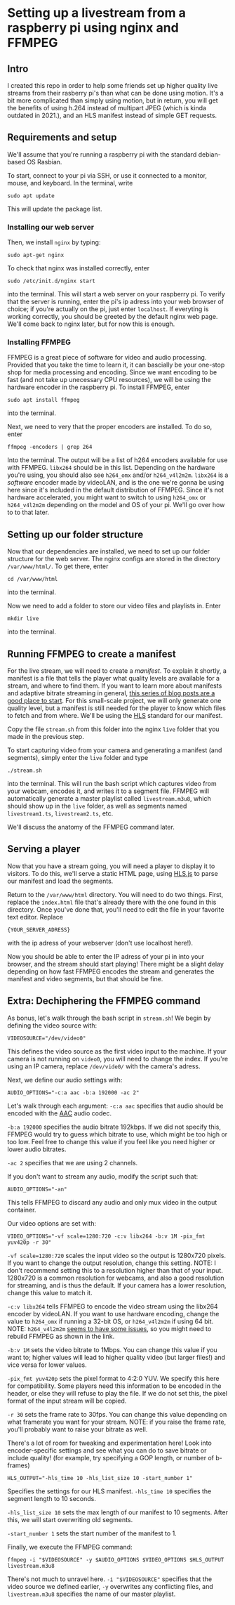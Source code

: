 # Setting up a livestream from a raspberry pi using nginx and FFMPEG #

## Intro
I created this repo in order to help some friends set up higher quality live streams from their rasberry pi's than what can be done using motion. It's a bit more complicated than simply using motion, but in return, you will get the benefits of using h.264 instead of multipart JPEG (which is kinda outdated in 2021.), and an HLS manifest instead of simple GET requests.

## Requirements and setup
We'll assume that you're running a raspberry pi with the standard debian-based OS Rasbian.

To start, connect to your pi via SSH, or use it connected to a monitor, mouse, and keyboard.
In the terminal, write 
```
sudo apt update
```
This will update the package list.

### Installing our web server
Then, we install `nginx` by typing:
```
sudo apt-get nginx
```
To check that nginx was installed correctly, enter 
```
sudo /etc/init.d/nginx start
```
into the terminal. This will start a web server on your raspberry pi.
To verify that the server is running, enter the pi's ip adress into your web browser of choice; if you're actually on the pi, just enter `localhost`. If everyting is working correctly, you should be greeted by the default nginx web page.
We'll come back to nginx later, but for now this is enough.

### Installing FFMPEG
FFMPEG is a great piece of software for video and audio processing. Provided that you take the time to learn it, it can bascially be your one-stop shop for media processing and encoding.
Since we want encoding to be fast (and not take up unecessary CPU resources), we will be using the hardware encoder in the raspberry pi.
To install FFMPEG, enter 
```
sudo apt install ffmpeg
```
into the terminal.

Next, we need to very that the proper encoders are installed. To do so, enter 
```
ffmpeg -encoders | grep 264
``` 
Into the terminal. The output will be a list of h264 encoders available for use with FFMPEG. `libx264` should be in this list. Depending on the hardware you're using, you should also see `h264_omx` and/or `h264_v4l2m2m`. `libx264` is a *software* encoder made by videoLAN, and is the one we're gonna be using here since it's included in the default distribution of FFMPEG. Since it's not hardware accelerated, you might want to switch to using `h264_omx` or `h264_v4l2m2m` depending on the model and OS of your pi. We'll go over how to to that later.

## Setting up our folder structure
Now that our dependencies are installed, we need to set up our folder structure for the web server. The nginx configs are stored in the directory `/var/www/html/`. To get there, enter 
```
cd /var/www/html
```
into the terminal.

Now we need to add a folder to store our video files and playlists in. Enter
```
mkdir live
```
into the terminal.

## Running FFMPEG to create a manifest
For the live stream, we will need to create a *manifest*. To explain it shortly, a manifest is a file that tells the player what quality levels are available for a stream, and where to find them. If you want to learn more about manifests and adaptive bitrate streaming in general, [this series of blog posts are a good place to start](https://eyevinntechnology.medium.com/internet-video-streaming-abr-part-1-b10964849e19). For this small-scale project, we will only generate one quality level, but a manifest is still needed for the player to know which files to fetch and from where. We'll be using the [HLS](https://developer.apple.com/streaming/) standard for our manifest.

Copy the file `stream.sh` from this folder into the nginx `live` folder that you made in the previous step.

To start capturing video from your camera and generating a manifest (and segments), simply enter the `live` folder and type 
```
./stream.sh
```
into the terminal. This will run the bash script which captures video from your webcam, encodes it, and writes it to a segment file. FFMPEG will automatically generate a master playlist called `livestream.m3u8`, which should show up in the `live` folder, as well as segments named `livestream1.ts`, `livestream2.ts`, etc.

We'll discuss the anatomy of the FFMPEG command later.

## Serving a player

Now that you have a stream going, you will need a player to display it to visitors. To do this, we'll serve a static HTML page, using [HLS.js](https://github.com/video-dev/hls.js) to parse our manifest and load the segments.

Return to the `/var/www/html` directory. You will need to do two things. First, replace the `index.html` file that's already there with the one found in this directory. Once you've done that, you'll need to edit the file in your favorite text editor. Replace 
```
{YOUR_SERVER_ADRESS}
```
with the ip adress of your webserver (don't use localhost here!).

Now you should be able to enter the IP adress of your pi in into your browser, and the stream should start playing! There might be a slight delay depending on how fast FFMPEG encodes the stream and generates the manifest and video segments, but that should be fine.


## Extra: Dechiphering the FFMPEG command
As bonus, let's walk through the bash script in `stream.sh`!
We begin by defining the video source with:
```
VIDEOSOURCE="/dev/video0"
```
This defines the video source as the first video input to the machine. If your camera is not running on `video0`, you will need to change the index. If you're using an IP camera, replace `/dev/vide0/` with the camera's adress.

Next, we define our audio settings with:
```
AUDIO_OPTIONS="-c:a aac -b:a 192000 -ac 2"
```
Let's walk through each argument: `-c:a aac` specifies that audio should be encoded with the [AAC](https://en.wikipedia.org/wiki/Advanced_Audio_Coding) audio codec. 

`-b:a 192000` specifies the audio bitrate 192kbps. If we did not specify this, FFMPEG would try to guess which bitrate to use, which might be too high or too low. Feel free to change this value if you feel like you need higher or lower audio bitrates.

`-ac 2` specifies that we are using 2 channels.

If you don't want to stream any audio, modify the script such that:
```
AUDIO_OPTIONS="-an"
```
This tells FFMPEG to discard any audio and only mux video in the output container.

Our video options are set with:
```
VIDEO_OPTIONS="-vf scale=1280:720 -c:v libx264 -b:v 1M -pix_fmt yuv420p -r 30"
```
`-vf scale=1280:720` scales the input video so the output is 1280x720 pixels. If you want to change the output resolution, change this setting. NOTE: I don't recommend setting this to a resolution higher than that of your input. 1280x720 is a common resolution for webcams, and also a good resolution for streaming, and is thus the default. If your camera has a lower resolution, change this value to match it.

`-c:v libx264` tells FFMPEG to encode the video stream using the libx264 encoder by videoLAN. If you want to use hardware encoding, change the value to `h264_omx` if running a 32-bit OS, or `h264_v4l2m2m` if using 64 bit. NOTE: `h264_v4l2m2m` [seems to have some issues](https://www.willusher.io/general/2020/11/15/hw-accel-encoding-rpi4), so you might need to rebuild FFMPEG as shown in the link.

`-b:v 1M` sets the video bitrate to 1Mbps. You can change this value if you want to; higher values will lead to higher quality video (but larger files!) and vice versa for lower values.

`-pix_fmt yuv420p` sets the pixel format to 4:2:0 YUV. We specify this here for compatibility. Some players need this information to be encoded in the header, or else they will refuse to play the file. If we do not set this, the pixel format of the input stream will be copied.

`-r 30` sets the frame rate to 30fps. You can change this value depending on what framerate you want for your stream. NOTE: if you raise the frame rate, you'll probably want to raise your bitrate as well.

There's a lot of room for tweaking and experimentation here! Look into encoder-specific settings and see what you can do to save bitrate or include quality! (for example, try specifying a GOP length, or number of b-frames)

```
HLS_OUTPUT="-hls_time 10 -hls_list_size 10 -start_number 1"
```
Specifies the settings for our HLS manifest.
`-hls_time 10` specifies the segment length to 10 seconds.

`-hls_list_size 10` sets the max length of our manifest to 10 segments. After this, we will start overwriting old segments.

`-start_number 1` sets the start number of the manifest to 1.

Finally, we execute the FFMPEG command:
```
ffmpeg -i "$VIDEOSOURCE" -y $AUDIO_OPTIONS $VIDEO_OPTIONS $HLS_OUTPUT livestream.m3u8
```
There's not much to unravel here. `-i "$VIDEOSOURCE"` specifies that the video source we defined earlier, `-y` overwrites any conflicting files, and `livestream.m3u8` specifies the name of our master playlist.